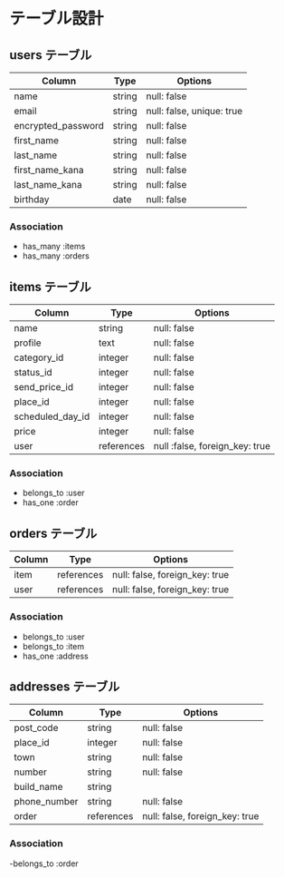 # テーブル設計

## users テーブル

| Column             | Type   | Options                   |
| ------------------ | ------ | ------------------------- |
| name               | string | null: false               |
| email              | string | null: false, unique: true |
| encrypted_password | string | null: false               |
| first_name         | string | null: false               |
| last_name          | string | null: false               |
| first_name_kana    | string | null: false               |
| last_name_kana     | string | null: false               |
| birthday           | date   | null: false               |

### Association

- has_many :items
- has_many :orders

## items テーブル

| Column                 | Type       | Options                        | 
| ---------------------- | ---------- | ------------------------------ |
| name                   | string     | null: false                    |
| profile                | text       | null: false                    | 
| category_id            | integer    | null: false                    |
| status_id              | integer    | null: false                    |
| send_price_id          | integer    | null: false                    |
| place_id               | integer    | null: false                    |
| scheduled_day_id       | integer    | null: false                    |
| price                  | integer    | null: false                    |
| user                   | references | null :false, foreign_key: true |

### Association

- belongs_to :user
- has_one :order

## orders テーブル

| Column  | Type       | Options                        | 
| ------- | ---------- | ------------------------------ |
| item    | references | null: false, foreign_key: true |
| user    | references | null: false, foreign_key: true |

### Association

- belongs_to :user
- belongs_to :item
- has_one :address

## addresses テーブル

| Column           | Type       | Options     | 
| ---------------- | ---------- | ----------- |
| post_code        | string     | null: false |
| place_id         | integer    | null: false |
| town             | string     | null: false |
| number           | string     | null: false |
| build_name       | string     |             |
| phone_number     | string     | null: false |
| order            | references | null: false, foreign_key: true |

### Association

-belongs_to :order